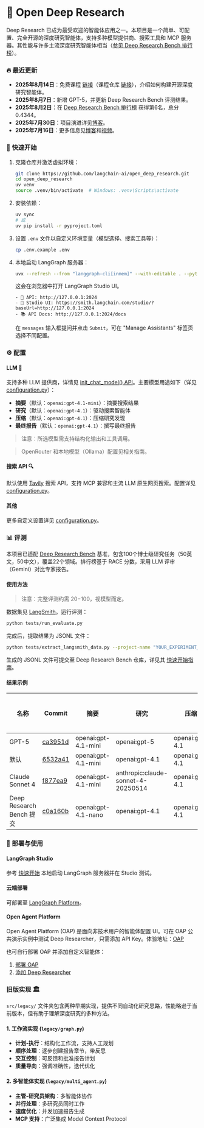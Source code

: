 # 🔬 Open Deep Research

Deep Research 已成为最受欢迎的智能体应用之一。本项目是一个简单、可配置、完全开源的深度研究智能体，支持多种模型提供商、搜索工具和 MCP 服务器。其性能与许多主流深度研究智能体相当（[参见 Deep Research Bench 排行榜](https://huggingface.co/spaces/Ayanami0730/DeepResearch-Leaderboard)）。

### 🔥 最近更新

- **2025年8月14日**：免费课程 [链接](https://academy.langchain.com/courses/deep-research-with-langgraph)（课程仓库 [链接](https://github.com/langchain-ai/deep_research_from_scratch)），介绍如何构建开源深度研究智能体。
- **2025年8月7日**：新增 GPT-5，并更新 Deep Research Bench 评测结果。
- **2025年8月2日**：在 [Deep Research Bench 排行榜](https://huggingface.co/spaces/Ayanami0730/DeepResearch-Leaderboard) 获得第6名，总分 0.4344。
- **2025年7月30日**：项目演进详见[博客](https://rlancemartin.github.io/2025/07/30/bitter_lesson/)。
- **2025年7月16日**：更多信息见[博客](https://blog.langchain.com/open-deep-research/)和[视频](https://www.youtube.com/watch?v=agGiWUpxkhg)。

### 🚀 快速开始

1. 克隆仓库并激活虚拟环境：
	```bash
	git clone https://github.com/langchain-ai/open_deep_research.git
	cd open_deep_research
	uv venv
	source .venv/bin/activate  # Windows: .venv\Scripts\activate
	```

2. 安装依赖：
	```bash
	uv sync
	# 或
	uv pip install -r pyproject.toml
	```

3. 设置 `.env` 文件以自定义环境变量（模型选择、搜索工具等）：
	```bash
	cp .env.example .env
	```

4. 本地启动 LangGraph 服务器：
	```bash
	uvx --refresh --from "langgraph-cli[inmem]" --with-editable . --python 3.11 langgraph dev --allow-blocking
	```
	这会在浏览器中打开 LangGraph Studio UI。

	```
	- 🚀 API: http://127.0.0.1:2024
	- 🎨 Studio UI: https://smith.langchain.com/studio/?baseUrl=http://127.0.0.1:2024
	- 📚 API Docs: http://127.0.0.1:2024/docs
	```

	在 `messages` 输入框提问并点击 `Submit`，可在 "Manage Assistants" 标签页选择不同配置。

### ⚙️ 配置


#### LLM :brain:

支持多种 LLM 提供商，详情见 [init_chat_model() API](https://python.langchain.com/docs/how_to/chat_models_universal_init/)。主要模型用途如下（详见 [configuration.py](src/open_deep_research/configuration.py)）：

- **摘要**（默认：`openai:gpt-4.1-mini`）：摘要搜索结果
- **研究**（默认：`openai:gpt-4.1`）：驱动搜索智能体
- **压缩**（默认：`openai:gpt-4.1`）：压缩研究发现
- **最终报告**（默认：`openai:gpt-4.1`）：撰写最终报告

> 注意：所选模型需支持结构化输出和工具调用。

> OpenRouter 和本地模型（Ollama）配置见相关指南。

#### 搜索 API :mag:

默认使用 [Tavily](https://www.tavily.com/) 搜索 API，支持 MCP 兼容和主流 LLM 原生网页搜索。配置详见 [configuration.py](src/open_deep_research/configuration.py)。

#### 其他

更多自定义设置详见 [configuration.py](src/open_deep_research/configuration.py)。

### 📊 评测

本项目已适配 [Deep Research Bench](https://huggingface.co/spaces/Ayanami0730/DeepResearch-Leaderboard) 基准，包含100个博士级研究任务（50英文，50中文），覆盖22个领域。排行榜基于 RACE 分数，采用 LLM 评审（Gemini）对比专家报告。

#### 使用方法

> 注意：完整评测约需 $20-$100，视模型而定。

数据集见 [LangSmith](https://smith.langchain.com/public/c5e7a6ad-fdba-478c-88e6-3a388459ce8b/d)。运行评测：
```bash
python tests/run_evaluate.py
```
完成后，提取结果为 JSONL 文件：
```bash
python tests/extract_langsmith_data.py --project-name "YOUR_EXPERIMENT_NAME" --model-name "you-model-name" --dataset-name "deep_research_bench"
```
生成的 JSONL 文件可提交至 Deep Research Bench 仓库，详见其 [快速开始指南](https://github.com/Ayanami0730/deep_research_bench?tab=readme-ov-file#quick-start)。

#### 结果示例

| 名称 | Commit | 摘要 | 研究 | 压缩 | 总花费 | 总 Token | RACE 分数 | 实验链接 |
|------|--------|------|------|------|--------|----------|-----------|----------|
| GPT-5 | [ca3951d](...) | openai:gpt-4.1-mini | openai:gpt-5 | openai:gpt-4.1 |  | 204,640,896 | 0.4943 | [Link](...) |
| 默认 | [6532a41](...) | openai:gpt-4.1-mini | openai:gpt-4.1 | openai:gpt-4.1 | $45.98 | 58,015,332 | 0.4309 | [Link](...) |
| Claude Sonnet 4 | [f877ea9](...) | openai:gpt-4.1-mini | anthropic:claude-sonnet-4-20250514 | openai:gpt-4.1 | $187.09 | 138,917,050 | 0.4401 | [Link](...) |
| Deep Research Bench 提交 | [c0a160b](...) | openai:gpt-4.1-nano | openai:gpt-4.1 | openai:gpt-4.1 | $87.83 | 207,005,549 | 0.4344 | [Link](...) |

### 🚀 部署与使用

#### LangGraph Studio

参考 [快速开始](#-快速开始) 本地启动 LangGraph 服务器并在 Studio 测试。

#### 云端部署

可部署至 [LangGraph Platform](https://langchain-ai.github.io/langgraph/concepts/#deployment-options)。

#### Open Agent Platform

Open Agent Platform (OAP) 是面向非技术用户的智能体配置 UI。可在 OAP 公共演示实例中测试 Deep Researcher，只需添加 API Key。体验地址：[OAP](https://oap.langchain.com)

也可自行部署 OAP 并添加自定义智能体：
1. [部署 OAP](https://docs.oap.langchain.com/quickstart)
2. [添加 Deep Researcher](https://docs.oap.langchain.com/setup/agents)

### 旧版实现 🏛️

`src/legacy/` 文件夹包含两种早期实现，提供不同自动化研究思路，性能略逊于当前版本，但有助于理解深度研究的多种方法。

#### 1. 工作流实现 (`legacy/graph.py`)
- **计划-执行**：结构化工作流，支持人工规划
- **顺序处理**：逐步创建报告章节，带反思
- **交互控制**：可反馈和批准报告计划
- **质量导向**：强调准确性，迭代优化

#### 2. 多智能体实现 (`legacy/multi_agent.py`)
- **主管-研究员架构**：多智能体协作
- **并行处理**：多研究员同时工作
- **速度优化**：并发加速报告生成
- **MCP 支持**：广泛集成 Model Context Protocol
